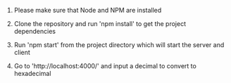 1. Please make sure that Node and NPM are installed

2. Clone the repository and run 'npm install' to get the project dependencies 

3. Run 'npm start' from the project directory which will start the server and client

4. Go to 'http://localhost:4000/' and input a decimal to convert to hexadecimal

